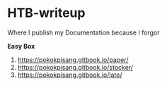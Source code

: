 # HTB-writeup
Where I publish my Documentation because I forgor


**Easy Box**

1. https://pokokpisang.gitbook.io/paper/
2. https://pokokpisang.gitbook.io/stocker/
3. https://pokokpisang.gitbook.io/late/
